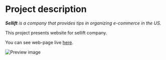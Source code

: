 # Project description

<em><strong>Sellift</strong> is a company that provides tips in organizing e-commerce in the US.</em>

This project presents website for sellift company.

You can see web-page live [here](https://miracle-aligner.github.io/sellift-website/).

![Preview image](https://github.com/Miracle-Aligner/sellift-website/blob/master/img/preview.webp "Preview image")
